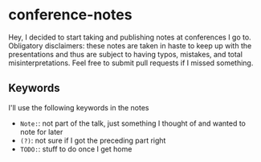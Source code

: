 # conference-notes

Hey, I decided to start taking and publishing notes at conferences I go to.
Obligatory disclaimers: these notes are taken in haste to keep up with the
presentations and thus are subject to having typos, mistakes, and total
misinterpretations. Feel free to submit pull requests if I missed something.

## Keywords

I'll use the following keywords in the notes

- `Note:`: not part of the talk, just something I thought of and wanted to
  note for later
- `(?)`: not sure if I got the preceding part right
- `TODO:`: stuff to do once I get home
